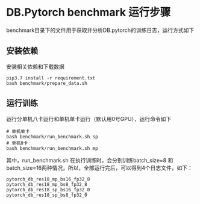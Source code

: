 
# DB.Pytorch benchmark 运行步骤

benchmark目录下的文件用于获取并分析DB.pytorch的训练日志，运行方式如下


## 安装依赖

安装相关依赖和下载数据

```
pip3.7 install -r requirement.txt
bash benchmark/prepare_data.sh
```

## 运行训练

运行分单机八卡运行和单机单卡运行（默认用0号GPU），运行命令如下

```
# 单机单卡
bash benchmark/run_benchmark.sh sp
# 单机8卡
bash benchmark/run_benchmark.sh mp
```

其中，run_benchmark.sh 在执行训练时，会分别训练batch_size=8 和batch_size=16两种情况，所以，全部运行完后，可以得到4个日志文件，如下：

```
pytorch_db_res18_mp_bs16_fp32_8
pytorch_db_res18_mp_bs8_fp32_8
pytorch_db_res18_sp_bs16_fp32_0
pytorch_db_res18_sp_bs8_fp32_0
```


